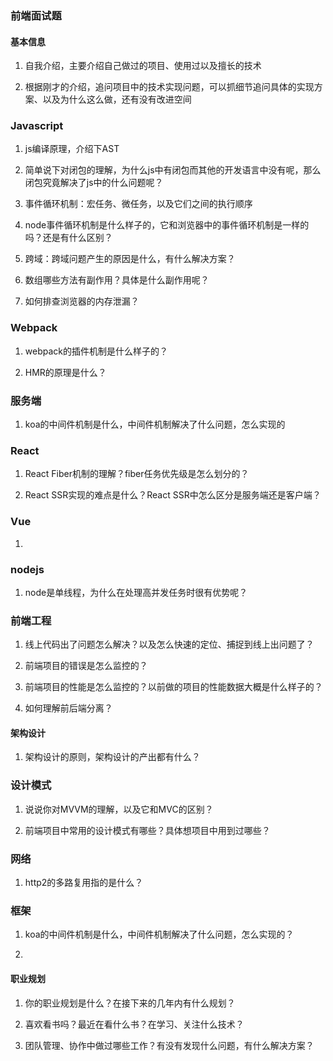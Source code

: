 ### 前端面试题

#### 基本信息

1. 自我介绍，主要介绍自己做过的项目、使用过以及擅长的技术

2. 根据刚才的介绍，追问项目中的技术实现问题，可以抓细节追问具体的实现方案、以及为什么这么做，还有没有改进空间


### Javascript

1. js编译原理，介绍下AST

2. 简单说下对闭包的理解，为什么js中有闭包而其他的开发语言中没有呢，那么闭包究竟解决了js中的什么问题呢？

3. 事件循环机制：宏任务、微任务，以及它们之间的执行顺序

4. node事件循环机制是什么样子的，它和浏览器中的事件循环机制是一样的吗？还是有什么区别？

5. 跨域：跨域问题产生的原因是什么，有什么解决方案？

6. 数组哪些方法有副作用？具体是什么副作用呢？

7. 如何排查浏览器的内存泄漏？ 

### Webpack

1. webpack的插件机制是什么样子的？

2. HMR的原理是什么？

### 服务端

1. koa的中间件机制是什么，中间件机制解决了什么问题，怎么实现的

### React

1. React Fiber机制的理解？fiber任务优先级是怎么划分的？

2. React SSR实现的难点是什么？React SSR中怎么区分是服务端还是客户端？

### Vue

1. 

### nodejs

1. node是单线程，为什么在处理高并发任务时很有优势呢？

### 前端工程

1. 线上代码出了问题怎么解决？以及怎么快速的定位、捕捉到线上出问题了？

2. 前端项目的错误是怎么监控的？

3. 前端项目的性能是怎么监控的？以前做的项目的性能数据大概是什么样子的？

4. 如何理解前后端分离？

#### 架构设计

1. 架构设计的原则，架构设计的产出都有什么？

### 设计模式

1. 说说你对MVVM的理解，以及它和MVC的区别？

2. 前端项目中常用的设计模式有哪些？具体想项目中用到过哪些？


### 网络

1. http2的多路复用指的是什么？


### 框架

1. koa的中间件机制是什么，中间件机制解决了什么问题，怎么实现的？

2. 

#### 职业规划

1. 你的职业规划是什么？在接下来的几年内有什么规划？

2. 喜欢看书吗？最近在看什么书？在学习、关注什么技术？

3. 团队管理、协作中做过哪些工作？有没有发现什么问题，有什么解决方案？